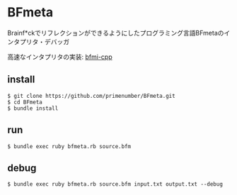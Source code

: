 BFmeta
======

Brainf\*ckでリフレクションができるようにしたプログラミング言語BFmetaのインタプリタ・デバッガ

高速なインタプリタの実装: [bfmi-cpp](https://github.com/primenumber/bfmi-cpp)

## install

```
$ git clone https://github.com/primenumber/BFmeta.git
$ cd BFmeta
$ bundle install
```

## run

```
$ bundle exec ruby bfmeta.rb source.bfm
```

## debug

```
$ bundle exec ruby bfmeta.rb source.bfm input.txt output.txt --debug
```
